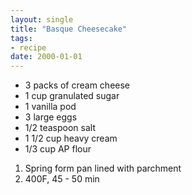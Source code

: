 ```yaml
---
layout: single
title: "Basque Cheesecake"
tags:
- recipe
date: 2000-01-01
---
```


- 3 packs of cream cheese
- 1 cup granulated sugar
- 1 vanilla pod
- 3 large eggs
- 1/2 teaspoon salt
- 1 1/2 cup heavy cream
- 1/3 cup AP flour

1. Spring form pan lined with parchment
2. 400F, 45 - 50 min